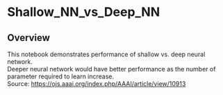 # Shallow_NN_vs_Deep_NN

## Overview
This notebook demonstrates performance of shallow vs. deep neural network.  
Deeper neural network would have better performance as the number of parameter required to learn increase.  
Source: https://ojs.aaai.org/index.php/AAAI/article/view/10913
